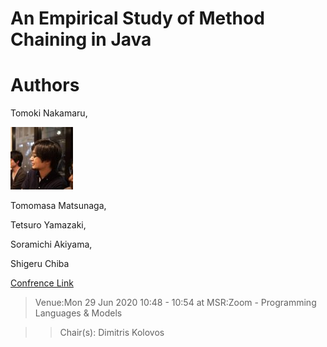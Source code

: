 # An Empirical Study of Method Chaining in Java

# Authors
Tomoki Nakamaru, 

![Image](./image1.jpg)

Tomomasa Matsunaga, 

Tetsuro Yamazaki, 

Soramichi Akiyama, 

Shigeru Chiba

[Confrence Link](https://2020.msrconf.org/track/msr-2020-papers)

>Venue:Mon 29 Jun 2020 10:48 - 10:54 at MSR:Zoom - Programming Languages & Models 

>>Chair(s): Dimitris Kolovos